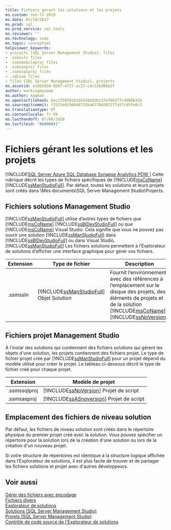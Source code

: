```yaml
---
title: Fichiers gérant les solutions et les projets
ms.custom: seo-lt-2019
ms.date: 01/19/2017
ms.prod: sql
ms.prod_service: sql-tools
ms.reviewer: ''
ms.technology: ssms
ms.topic: conceptual
helpviewer_keywords:
- projects [SQL Server Management Studio], files
- .ssmssln files
- .ssmsmobileproj files
- .ssmsasproj files
- .ssmssqlproj files
- .sqlsuo files
- files [SQL Server Management Studio], projects
ms.assetid: e19d2859-0b97-4727-ac27-c4c226d86b2f
author: markingmyname
ms.author: maghan
ms.openlocfilehash: bec1f5859162d2438d2db137ef0637fc4900b32b
ms.sourcegitcommit: f3321ed29d6d8725ba6378d207277a57cb5fe8c2
ms.translationtype: HT
ms.contentlocale: fr-FR
ms.lasthandoff: 07/06/2020
ms.locfileid: "86000841"
---
```

# <a name="files-that-manage-solutions-and-projects"></a>Fichiers gérant les solutions et les projets
[!INCLUDE[SQL Server Azure SQL Database Synapse Analytics PDW ](../../includes/applies-to-version/sql-asdb-asdbmi-asa-pdw.md)]
 Cette rubrique décrit les types de fichiers spécifiques de [!INCLUDE[msCoName](../../includes/msconame_md.md)] [!INCLUDE[ssManStudioFull](../../includes/ssmanstudiofull-md.md)]. Par défaut, toutes les solutions et leurs projets sont créés dans \Mes documents\SQL Server Management Studio\Projects.  


## <a name="management-studio-solution-files"></a>Fichiers solutions Management Studio  
[!INCLUDE[ssManStudioFull](../../includes/ssmanstudiofull-md.md)] utilise d’autres types de fichiers que [!INCLUDE[msCoName](../../includes/msconame_md.md)] [!INCLUDE[ssBIDevStudioFull](../../includes/ssbidevstudiofull_md.md)] ou que [!INCLUDE[msCoName](../../includes/msconame_md.md)] Visual Studio. Cela signifie que vous ne pouvez pas ouvrir une solution [!INCLUDE[ssManStudioFull](../../includes/ssmanstudiofull-md.md)] dans [!INCLUDE[ssBIDevStudioFull](../../includes/ssbidevstudiofull_md.md)] ou dans Visual Studio. [!INCLUDE[ssManStudioFull](../../includes/ssmanstudiofull-md.md)] Les fichiers solutions permettent à l’Explorateur de solutions d’afficher une interface graphique pour gérer vos fichiers.  
   
|Extension|Type de fichier|Description|Créé par|  
|-------------|-------------|---------------|--------------|  
|.ssmssln|[!INCLUDE[ssManStudioFull](../../includes/ssmanstudiofull-md.md)] Objet Solution|Fournit l’environnement avec des références à l’emplacement sur le disque des projets, des éléments de projets et de la solution [!INCLUDE[msCoName](../../includes/msconame_md.md)] [!INCLUDE[ssNoVersion](../../includes/ssnoversion-md.md)].|[!INCLUDE[ssManStudioFull](../../includes/ssmanstudiofull-md.md)]|  
  
## <a name="management-studio-project-files"></a>Fichiers projet Management Studio  
À l'instar des solutions qui contiennent des fichiers solutions qui gèrent les objets d'une solution, les projets contiennent des fichiers projet. Le type de fichier projet créé par [!INCLUDE[ssManStudioFull](../../includes/ssmanstudiofull-md.md)] pour un projet dépend du modèle utilisé pour créer le projet. Le tableau ci-dessous décrit le type de fichier créé pour chaque projet.  
   
|Extension|Modèle de projet|  
|-------------|--------------------|  
|.ssmssqlproj|[!INCLUDE[ssNoVersion](../../includes/ssnoversion-md.md)] Projet de script|  
|.ssmsasproj|[!INCLUDE[ssASnoversion](../../includes/ssasnoversion_md.md)] Projet de script|  
   
## <a name="location-of-solution-level-files"></a>Emplacement des fichiers de niveau solution  
Par défaut, les fichiers de niveau solution sont créés dans le répertoire physique du premier projet créé avec la solution. Vous pouvez spécifier un répertoire pour la solution lors de la création d'une solution ou lors de la création d'un nouveau projet.  
 
Si votre structure de répertoires est identique à la structure logique affichée dans l'Explorateur de solutions, il est plus facile de trouver et de partager les fichiers solutions et projet avec d'autres développeurs.  
   
## <a name="see-also"></a>Voir aussi  
[Gérer des fichiers avec encodage](../../ssms/solution/manage-files-with-encoding.md)  
[Fichiers divers](../../ssms/solution/miscellaneous-files.md)  
[Explorateur de solutions](../../ssms/solution/solution-explorer.md)  
[Solutions &#40;SQL Server Management Studio&#41;](../../ssms/solution/solutions-sql-server-management-studio.md)  
[Projets &#40;SQL Server Management Studio&#41;](../../ssms/solution/projects-sql-server-management-studio.md)  
[Contrôle de code source de l'Explorateur de solutions](https://msdn.microsoft.com/library/ms173879.aspx)  
  
